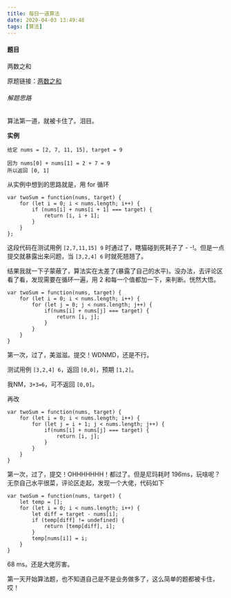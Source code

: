 ```yaml
---
title: 每日一道算法
date: 2020-04-03 13:49:48
tags: [算法]
---
```


#### 题目

两数之和

原题链接：[两数之和](https://leetcode-cn.com/problems/two-sum/)

###### 解题思路

算法第一道，就被卡住了。泪目。

**实例**

```
给定 nums = [2, 7, 11, 15], target = 9

因为 nums[0] + nums[1] = 2 + 7 = 9
所以返回 [0, 1]
```

从实例中想到的思路就是，用 for 循环

```
var twoSum = function(nums, target) {
    for (let i = 0; i < nums.length; i++) {
        if (nums[i] + nums[i + 1] === target) {
            return [i, i + 1];
        }
    }
};
```

这段代码在测试用例 `[2,7,11,15] 9` 时通过了，瞎猫碰到死耗子了 - -!。但是一点提交就暴露出来问题，当 `[3,2,4] 6` 时就死翘翘了。

结果我就一下子蒙蔽了，算法实在太差了(暴露了自己的水平)。没办法，去评论区看了看，发现需要在循环一遍，用 2 和每一个值都加一下，来判断。恍然大悟。

```
var twoSum = function(nums, target) {
    for (let i = 0; i < nums.length; i++) {
        for (let j = 0; j < nums.length; j++) {
            if(nums[i] + nums[j] === target) {
                return [i, j];
            }
        }
    }
}
```

第一次，过了，美滋滋。提交！WDNMD，还是不行。

测试用例 `[3,2,4] 6`，返回 `[0,0]`，预期 `[1,2]`。

我NM，`3+3=6`，可不返回 `[0,0]`。

再改

```
var twoSum = function(nums, target) {
    for (let i = 0; i < nums.length; i++) {
        for (let j = i + 1; j < nums.length; j++) {
            if(nums[i] + nums[j] === target) {
                return [i, j];
            }
        }
    }
}
```

第一次，过了，提交！OHHHHHHH！都过了。但是尼玛耗时 196ms，玩啥呢？无奈自己水平很菜，评论区走起，发现一个大佬，代码如下

```
var twoSum = function(nums, target) {
    let temp = [];
    for (let i = 0; i < nums.length; i++) {
        let diff = target - nums[i];
        if (temp[diff] != undefined) {
            return [temp[diff], i];
        }
        temp[nums[i]] = i;
    }
}
```

68 ms。还是大佬厉害。

第一天开始算法题，也不知道自己是不是业务做多了，这么简单的题都被卡住，哎！
